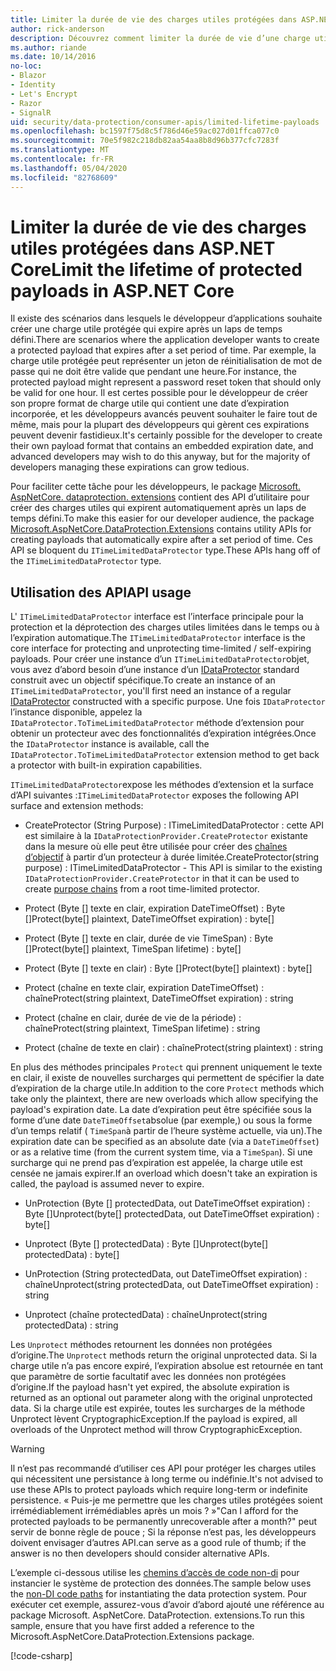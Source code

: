```yaml
---
title: Limiter la durée de vie des charges utiles protégées dans ASP.NET Core
author: rick-anderson
description: Découvrez comment limiter la durée de vie d’une charge utile protégée à l’aide des API de protection des données ASP.NET Core.
ms.author: riande
ms.date: 10/14/2016
no-loc:
- Blazor
- Identity
- Let's Encrypt
- Razor
- SignalR
uid: security/data-protection/consumer-apis/limited-lifetime-payloads
ms.openlocfilehash: bc1597f75d8c5f786d46e59ac027d01ffca077c0
ms.sourcegitcommit: 70e5f982c218db82aa54aa8b8d96b377cfc7283f
ms.translationtype: MT
ms.contentlocale: fr-FR
ms.lasthandoff: 05/04/2020
ms.locfileid: "82768609"
---
```

# <a name="limit-the-lifetime-of-protected-payloads-in-aspnet-core"></a><span data-ttu-id="67135-103">Limiter la durée de vie des charges utiles protégées dans ASP.NET Core</span><span class="sxs-lookup"><span data-stu-id="67135-103">Limit the lifetime of protected payloads in ASP.NET Core</span></span>

<span data-ttu-id="67135-104">Il existe des scénarios dans lesquels le développeur d’applications souhaite créer une charge utile protégée qui expire après un laps de temps défini.</span><span class="sxs-lookup"><span data-stu-id="67135-104">There are scenarios where the application developer wants to create a protected payload that expires after a set period of time.</span></span> <span data-ttu-id="67135-105">Par exemple, la charge utile protégée peut représenter un jeton de réinitialisation de mot de passe qui ne doit être valide que pendant une heure.</span><span class="sxs-lookup"><span data-stu-id="67135-105">For instance, the protected payload might represent a password reset token that should only be valid for one hour.</span></span> <span data-ttu-id="67135-106">Il est certes possible pour le développeur de créer son propre format de charge utile qui contient une date d’expiration incorporée, et les développeurs avancés peuvent souhaiter le faire tout de même, mais pour la plupart des développeurs qui gèrent ces expirations peuvent devenir fastidieux.</span><span class="sxs-lookup"><span data-stu-id="67135-106">It's certainly possible for the developer to create their own payload format that contains an embedded expiration date, and advanced developers may wish to do this anyway, but for the majority of developers managing these expirations can grow tedious.</span></span>

<span data-ttu-id="67135-107">Pour faciliter cette tâche pour les développeurs, le package [Microsoft. AspNetCore. dataprotection. extensions](https://www.nuget.org/packages/Microsoft.AspNetCore.DataProtection.Extensions/) contient des API d’utilitaire pour créer des charges utiles qui expirent automatiquement après un laps de temps défini.</span><span class="sxs-lookup"><span data-stu-id="67135-107">To make this easier for our developer audience, the package [Microsoft.AspNetCore.DataProtection.Extensions](https://www.nuget.org/packages/Microsoft.AspNetCore.DataProtection.Extensions/) contains utility APIs for creating payloads that automatically expire after a set period of time.</span></span> <span data-ttu-id="67135-108">Ces API se bloquent du `ITimeLimitedDataProtector` type.</span><span class="sxs-lookup"><span data-stu-id="67135-108">These APIs hang off of the `ITimeLimitedDataProtector` type.</span></span>

## <a name="api-usage"></a><span data-ttu-id="67135-109">Utilisation des API</span><span class="sxs-lookup"><span data-stu-id="67135-109">API usage</span></span>

<span data-ttu-id="67135-110">L' `ITimeLimitedDataProtector` interface est l’interface principale pour la protection et la déprotection des charges utiles limitées dans le temps ou à l’expiration automatique.</span><span class="sxs-lookup"><span data-stu-id="67135-110">The `ITimeLimitedDataProtector` interface is the core interface for protecting and unprotecting time-limited / self-expiring payloads.</span></span> <span data-ttu-id="67135-111">Pour créer une instance d’un `ITimeLimitedDataProtector`objet, vous avez d’abord besoin d’une instance d’un [IDataProtector](xref:security/data-protection/consumer-apis/overview) standard construit avec un objectif spécifique.</span><span class="sxs-lookup"><span data-stu-id="67135-111">To create an instance of an `ITimeLimitedDataProtector`, you'll first need an instance of a regular [IDataProtector](xref:security/data-protection/consumer-apis/overview) constructed with a specific purpose.</span></span> <span data-ttu-id="67135-112">Une fois `IDataProtector` l’instance disponible, appelez la `IDataProtector.ToTimeLimitedDataProtector` méthode d’extension pour obtenir un protecteur avec des fonctionnalités d’expiration intégrées.</span><span class="sxs-lookup"><span data-stu-id="67135-112">Once the `IDataProtector` instance is available, call the `IDataProtector.ToTimeLimitedDataProtector` extension method to get back a protector with built-in expiration capabilities.</span></span>

<span data-ttu-id="67135-113">`ITimeLimitedDataProtector`expose les méthodes d’extension et la surface d’API suivantes :</span><span class="sxs-lookup"><span data-stu-id="67135-113">`ITimeLimitedDataProtector` exposes the following API surface and extension methods:</span></span>

* <span data-ttu-id="67135-114">CreateProtector (String Purpose) : ITimeLimitedDataProtector : cette API est similaire à la `IDataProtectionProvider.CreateProtector` existante dans la mesure où elle peut être utilisée pour créer des [chaînes d’objectif](xref:security/data-protection/consumer-apis/purpose-strings) à partir d’un protecteur à durée limitée.</span><span class="sxs-lookup"><span data-stu-id="67135-114">CreateProtector(string purpose) : ITimeLimitedDataProtector - This API is similar to the existing `IDataProtectionProvider.CreateProtector` in that it can be used to create [purpose chains](xref:security/data-protection/consumer-apis/purpose-strings) from a root time-limited protector.</span></span>

* <span data-ttu-id="67135-115">Protect (Byte [] texte en clair, expiration DateTimeOffset) : Byte []</span><span class="sxs-lookup"><span data-stu-id="67135-115">Protect(byte[] plaintext, DateTimeOffset expiration) : byte[]</span></span>

* <span data-ttu-id="67135-116">Protect (Byte [] texte en clair, durée de vie TimeSpan) : Byte []</span><span class="sxs-lookup"><span data-stu-id="67135-116">Protect(byte[] plaintext, TimeSpan lifetime) : byte[]</span></span>

* <span data-ttu-id="67135-117">Protect (Byte [] texte en clair) : Byte []</span><span class="sxs-lookup"><span data-stu-id="67135-117">Protect(byte[] plaintext) : byte[]</span></span>

* <span data-ttu-id="67135-118">Protect (chaîne en texte clair, expiration DateTimeOffset) : chaîne</span><span class="sxs-lookup"><span data-stu-id="67135-118">Protect(string plaintext, DateTimeOffset expiration) : string</span></span>

* <span data-ttu-id="67135-119">Protect (chaîne en clair, durée de vie de la période) : chaîne</span><span class="sxs-lookup"><span data-stu-id="67135-119">Protect(string plaintext, TimeSpan lifetime) : string</span></span>

* <span data-ttu-id="67135-120">Protect (chaîne de texte en clair) : chaîne</span><span class="sxs-lookup"><span data-stu-id="67135-120">Protect(string plaintext) : string</span></span>

<span data-ttu-id="67135-121">En plus des méthodes principales `Protect` qui prennent uniquement le texte en clair, il existe de nouvelles surcharges qui permettent de spécifier la date d’expiration de la charge utile.</span><span class="sxs-lookup"><span data-stu-id="67135-121">In addition to the core `Protect` methods which take only the plaintext, there are new overloads which allow specifying the payload's expiration date.</span></span> <span data-ttu-id="67135-122">La date d’expiration peut être spécifiée sous la forme d’une date `DateTimeOffset`absolue (par exemple,) ou sous la forme d’un temps relatif ( `TimeSpan`à partir de l’heure système actuelle, via un).</span><span class="sxs-lookup"><span data-stu-id="67135-122">The expiration date can be specified as an absolute date (via a `DateTimeOffset`) or as a relative time (from the current system time, via a `TimeSpan`).</span></span> <span data-ttu-id="67135-123">Si une surcharge qui ne prend pas d’expiration est appelée, la charge utile est censée ne jamais expirer.</span><span class="sxs-lookup"><span data-stu-id="67135-123">If an overload which doesn't take an expiration is called, the payload is assumed never to expire.</span></span>

* <span data-ttu-id="67135-124">UnProtection (Byte [] protectedData, out DateTimeOffset expiration) : Byte []</span><span class="sxs-lookup"><span data-stu-id="67135-124">Unprotect(byte[] protectedData, out DateTimeOffset expiration) : byte[]</span></span>

* <span data-ttu-id="67135-125">Unprotect (Byte [] protectedData) : Byte []</span><span class="sxs-lookup"><span data-stu-id="67135-125">Unprotect(byte[] protectedData) : byte[]</span></span>

* <span data-ttu-id="67135-126">UnProtection (String protectedData, out DateTimeOffset expiration) : chaîne</span><span class="sxs-lookup"><span data-stu-id="67135-126">Unprotect(string protectedData, out DateTimeOffset expiration) : string</span></span>

* <span data-ttu-id="67135-127">Unprotect (chaîne protectedData) : chaîne</span><span class="sxs-lookup"><span data-stu-id="67135-127">Unprotect(string protectedData) : string</span></span>

<span data-ttu-id="67135-128">Les `Unprotect` méthodes retournent les données non protégées d’origine.</span><span class="sxs-lookup"><span data-stu-id="67135-128">The `Unprotect` methods return the original unprotected data.</span></span> <span data-ttu-id="67135-129">Si la charge utile n’a pas encore expiré, l’expiration absolue est retournée en tant que paramètre de sortie facultatif avec les données non protégées d’origine.</span><span class="sxs-lookup"><span data-stu-id="67135-129">If the payload hasn't yet expired, the absolute expiration is returned as an optional out parameter along with the original unprotected data.</span></span> <span data-ttu-id="67135-130">Si la charge utile est expirée, toutes les surcharges de la méthode Unprotect lèvent CryptographicException.</span><span class="sxs-lookup"><span data-stu-id="67135-130">If the payload is expired, all overloads of the Unprotect method will throw CryptographicException.</span></span>

>[!WARNING]
> <span data-ttu-id="67135-131">Il n’est pas recommandé d’utiliser ces API pour protéger les charges utiles qui nécessitent une persistance à long terme ou indéfinie.</span><span class="sxs-lookup"><span data-stu-id="67135-131">It's not advised to use these APIs to protect payloads which require long-term or indefinite persistence.</span></span> <span data-ttu-id="67135-132">« Puis-je me permettre que les charges utiles protégées soient irrémédiablement irrémédiables après un mois ? »</span><span class="sxs-lookup"><span data-stu-id="67135-132">"Can I afford for the protected payloads to be permanently unrecoverable after a month?"</span></span> <span data-ttu-id="67135-133">peut servir de bonne règle de pouce ; Si la réponse n’est pas, les développeurs doivent envisager d’autres API.</span><span class="sxs-lookup"><span data-stu-id="67135-133">can serve as a good rule of thumb; if the answer is no then developers should consider alternative APIs.</span></span>

<span data-ttu-id="67135-134">L’exemple ci-dessous utilise les [chemins d’accès de code non-di](xref:security/data-protection/configuration/non-di-scenarios) pour instancier le système de protection des données.</span><span class="sxs-lookup"><span data-stu-id="67135-134">The sample below uses the [non-DI code paths](xref:security/data-protection/configuration/non-di-scenarios) for instantiating the data protection system.</span></span> <span data-ttu-id="67135-135">Pour exécuter cet exemple, assurez-vous d’avoir d’abord ajouté une référence au package Microsoft. AspNetCore. DataProtection. extensions.</span><span class="sxs-lookup"><span data-stu-id="67135-135">To run this sample, ensure that you have first added a reference to the Microsoft.AspNetCore.DataProtection.Extensions package.</span></span>

[!code-csharp[](limited-lifetime-payloads/samples/limitedlifetimepayloads.cs)]
